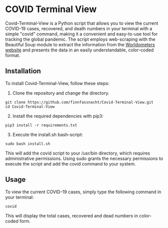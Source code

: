 # COVID Terminal View

Covid-Terminal-View is a Python script that allows you to view the current COVID-19 cases, recovered, and death numbers in your terminal with a simple "covid" command, making it a convenient and easy-to-use tool for tracking the global pandemic. The script employs web-scraping with the Beautiful Soup module to extract the information from the [Worldometers website](https://www.worldometers.info/coronavirus/#countries) and presents the data in an easily understandable, color-coded format.

## Installation

To install Covid-Terminal-View, follow these steps:

1. Clone the repository and change the directory.
```
git clone https://github.com/finnfassnacht/Covid-Terminal-View.git 
cd Covid-Terminal-View
```
2. Install the required dependencies with pip3:
```
pip3 install -r requirements.txt
```

3. Execute the install.sh bash-script:
```
sudo bash install.sh
```
This will add the covid script to your /usr/bin directory, which requires administrative permissions. Using sudo grants the necessary permissions to execute the script and add the covid command to your system.

## Usage

To view the current COVID-19 cases, simply type the following command in your terminal:

```
covid
```
This will display the total cases, recovered and dead numbers in color-coded form.
